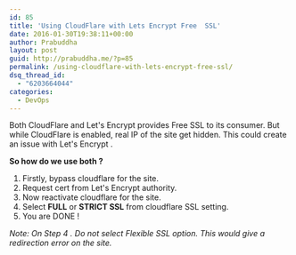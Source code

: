 ```yaml
---
id: 85
title: 'Using CloudFlare with Lets Encrypt Free  SSL'
date: 2016-01-30T19:38:11+00:00
author: Prabuddha
layout: post
guid: http://prabuddha.me/?p=85
permalink: /using-cloudflare-with-lets-encrypt-free-ssl/
dsq_thread_id:
  - "6203664044"
categories:
  - DevOps
---
```

Both CloudFlare and Let's Encrypt provides Free SSL to its consumer. But while CloudFlare is enabled, real IP of the site get hidden. This could create an issue with Let's Encrypt .

<strong>So how do we use both ?</strong>
<ol>
	<li>Firstly, bypass cloudflare for the site.</li>
	<li>Request cert from Let's Encrypt authority.</li>
	<li>Now reactivate cloudflare for the site.</li>
	<li>Select <strong>FULL</strong> or <strong>STRICT SSL</strong> from cloudflare SSL setting.</li>
	<li>You are DONE !</li>
</ol>
<em>Note: On Step 4 . Do not select Flexible SSL option. This would give a redirection error on the site.</em>